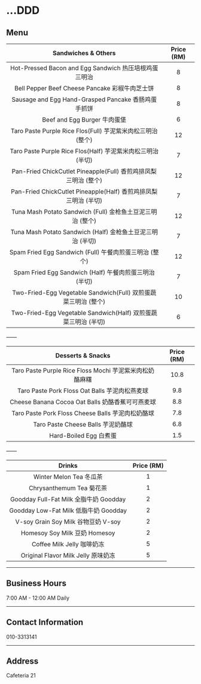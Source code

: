 # ...DDD

## Menu

|                       Sandwiches & Others                       | Price (RM) |
| :-------------------------------------------------------------: | :--------: |
|      Hot-Pressed Bacon and Egg Sandwich 热压培根鸡蛋三明治      |     8      |
|         Bell Pepper Beef Cheese Pancake 彩椒牛肉芝士饼          |     8      |
|       Sausage and Egg Hand-Grasped Pancake 香肠鸡蛋手抓饼       |     8      |
|                  Beef and Egg Burger 牛肉蛋堡                   |     6      |
|   Taro Paste Purple Rice Flos(Full) 芋泥紫米肉松三明治 (整个)   |     12     |
|   Taro Paste Purple Rice Flos(Half) 芋泥紫米肉松三明治 (半切)   |     7      |
| Pan-Fried ChickCutlet Pineapple(Full) 香煎鸡排凤梨三明治 (整个) |     12     |
| Pan-Fried ChickCutlet Pineapple(Half) 香煎鸡排凤梨三明治 (半切) |     7      |
|   Tuna Mash Potato Sandwich (Full) 金枪鱼土豆泥三明治 (整个)    |     12     |
|   Tuna Mash Potato Sandwich (Half) 金枪鱼土豆泥三明治 (半切)    |     7      |
|     Spam Fried Egg Sandwich (Full) 午餐肉煎蛋三明治 (整个)      |     12     |
|     Spam Fried Egg Sandwich (Half) 午餐肉煎蛋三明治 (半切)      |     7      |
| Two-Fried-Egg Vegetable Sandwich(Full) 双煎蛋蔬菜三明治 (整个)  |     10     |
| Two-Fried-Egg Vegetable Sandwich(Half) 双煎蛋蔬菜三明治 (半切)  |     6      |

——

|                    Desserts & Snacks                    | Price (RM) |
| :-----------------------------------------------------: | :--------: |
| Taro Paste Purple Rice Floss Mochi 芋泥紫米肉松奶酪麻糬 |    10.8    |
|     Taro Paste Pork Floss Oat Balls 芋泥肉松燕麦球      |    9.8     |
|    Cheese Banana Cocoa Oat Balls 奶酪香蕉可可燕麦球     |    8.8     |
|    Taro Paste Pork Floss Cheese Balls 芋泥肉松奶酪球    |    7.8     |
|           Taro Paste Cheese Balls 芋泥奶酪球            |    6.8     |
|                 Hard-Boiled Egg 白煮蛋                  |    1.5     |

——

|                 Drinks                 | Price (RM) |
| :------------------------------------: | :--------: |
|        Winter Melon Tea 冬瓜茶         |     1      |
|        Chrysanthemum Tea 菊花茶        |     1      |
| Goodday Full-Fat Milk 全脂牛奶 Goodday |     2      |
| Goodday Low-Fat Milk 低脂牛奶 Goodday  |     2      |
|  V-soy Grain Soy Milk 谷物豆奶 V-soy   |     2      |
|     Homesoy Soy Milk 豆奶 Homesoy      |     2      |
|       Coffee Milk Jelly 咖啡奶冻       |     5      |
|  Original Flavor Milk Jelly 原味奶冻   |     5      |

---

## Business Hours

7:00 AM - 12:00 AM Daily

---

## Contact Information

010-3313141

---

## Address

Cafeteria 21
